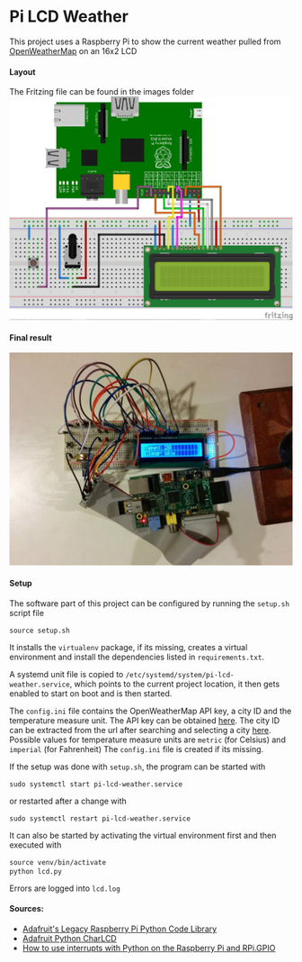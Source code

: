 # Pi LCD Weather

This project uses a Raspberry Pi to show the current weather pulled from 
[OpenWeatherMap](http://www.openweathermap.com/) on an 16x2 LCD

#### Layout
The Fritzing file can be found in the images folder 
![Layout](images/layout_bb.jpg)

#### Final result
![Final result](images/pi-lcd-weather.jpg)

#### Setup
The software part of this project can be configured by running the `setup.sh` script file 
    
    source setup.sh
    
It installs the `virtualenv` package, if its missing, creates a virtual environment 
and install the dependencies listed in `requirements.txt`. 

A systemd unit file is copied to `/etc/systemd/system/pi-lcd-weather.service`, 
which points to the current project location, it then gets enabled to start on boot
and is then started. 

The `config.ini` file contains the OpenWeatherMap API key, a city ID 
and the temperature measure unit. The API key can be obtained 
[here](http://www.openweathermap.com/api). The city ID can be extracted from the url
after searching and selecting a city [here](http://www.openweathermap.com/city). 
Possible values for temperature measure units are `metric` (for Celsius) and 
`imperial` (for Fahrenheit)
The `config.ini` file is created if its missing.

If the setup was done with `setup.sh`, the program can be started with
 
    sudo systemctl start pi-lcd-weather.service
    
or restarted after a change with

    sudo systemctl restart pi-lcd-weather.service

It can also be started by activating the virtual environment first and then executed with
    
    source venv/bin/activate
    python lcd.py

Errors are logged into `lcd.log`

#### Sources: 
- [Adafruit's Legacy Raspberry Pi Python Code Library](https://github.com/adafruit/AdaFruit-Raspberry-Pi-Python-Code) 
- [Adafruit Python CharLCD](https://github.com/adafruit/Adafruit_Python_CharLCD)
- [How to use interrupts with Python on the Raspberry Pi and RPi.GPIO](http://raspi.tv/2013/how-to-use-interrupts-with-python-on-the-raspberry-pi-and-rpi-gpio)
